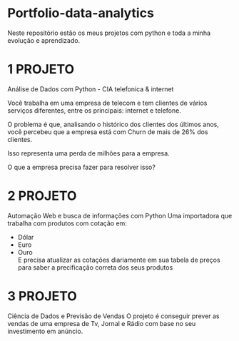# Portfolio-data-analytics
Neste repositório estão os meus projetos com python e toda a minha evolução e aprendizado.

# 1 PROJETO
Análise de Dados com Python - CIA telefonica & internet

Você trabalha em uma empresa de telecom e tem clientes de vários serviços diferentes, entre os principais: internet e telefone.

O problema é que, analisando o histórico dos clientes dos últimos anos, você percebeu que a empresa está com Churn de mais de 26% dos clientes.

Isso representa uma perda de milhões para a empresa.

O que a empresa precisa fazer para resolver isso?

# 2 PROJETO 
Automação Web e busca de informações com Python
Uma importadora que trabalha com produtos com cotação em:
- Dólar
- Euro
- Ouro  
E precisa atualizar as cotações diariamente em sua tabela de preços para saber a precificação correta dos seus produtos

# 3 PROJETO
Ciência de Dados e Previsão de Vendas
O projeto é conseguir prever as vendas de uma empresa de Tv, Jornal e Rádio com base no seu investimento em anúncio.
